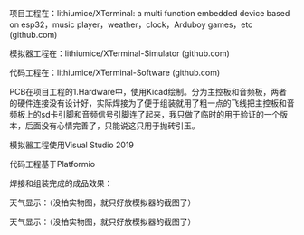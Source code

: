 
项目工程在：lithiumice/XTerminal: a multi function embedded device based on esp32，music player，weather，clock，Arduboy games，etc (github.com)

模拟器工程在：lithiumice/XTerminal-Simulator (github.com)

代码工程在：lithiumice/XTerminal-Software (github.com)

 

PCB在项目工程的1.Hardware中，使用Kicad绘制。分为主控板和音频板，两者的硬件连接没有设计好，实际焊接为了便于组装就用了粗一点的飞线把主控板和音频板上的sd卡引脚和音频信号引脚连了起来，我只做了临时的用于验证的一个版本，后面没有心情完善了，只能说这只用于抛砖引玉。

 

模拟器工程使用Visual Studio 2019

 

代码工程基于Platformio

 

焊接和组装完成的成品效果：

天气显示：（没拍实物图，就只好放模拟器的截图了）

天气显示：（没拍实物图，就只好放模拟器的截图了）